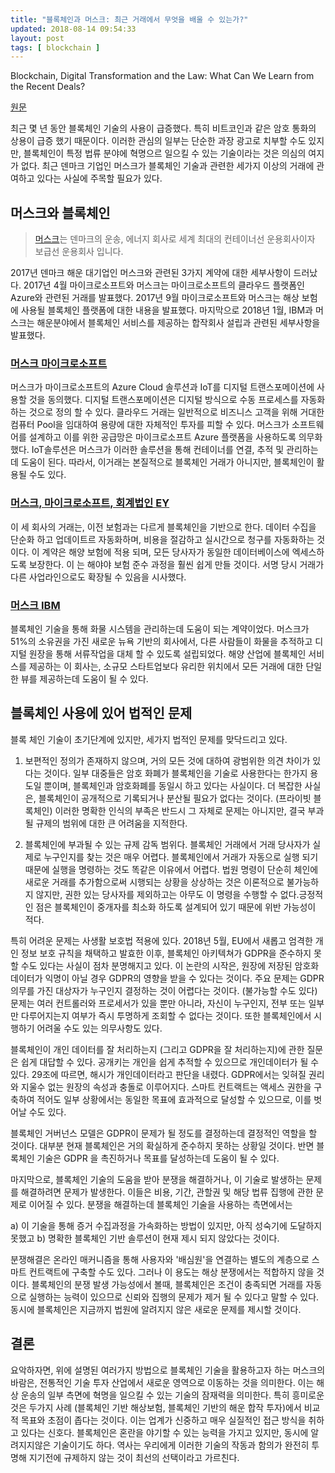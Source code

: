 ```yaml
---
title: "블록체인과 머스크: 최근 거래에서 무엇을 배울 수 있는가?"
updated: 2018-08-14 09:54:33
layout: post
tags: [ blockchain ]
---
```

Blockchain, Digital Transformation and the Law:
What Can We Learn from the Recent Deals?

[원문](https://papers.ssrn.com/sol3/papers.cfm?abstract_id=3198666)

최근 몇 년 동안 블록체인 기술의 사용이 급증했다. 특히 비트코인과 같은 암호 통화의 상용이 급증 했기 때문이다. 이러한 관심의 일부는 단순한 과장 광고로 치부할 수도 있지만, 블록체인이 특정 법류 분야에 혁명으르 일으킬 수 있는 기술이라는 것은 의심의 여지가 없다. 최근 덴마크 기업인 머스크가 블록체인 기술과 관련한 세가지 이상의 거래에 관여하고 있다는 사실에 주목할 필요가 있다. 

## 머스크와 블록체인 

> [머스크](https://ko.wikipedia.org/wiki/A.P._%EB%AA%B0%EB%9F%AC-%EB%A8%B8%EC%8A%A4%ED%81%AC_%EA%B7%B8%EB%A3%B9)는 덴마크의 운송, 에너지 회사로 세계 최대의 컨테이너선 운용회사이자 보급선 운용회사 입니다.

2017년 덴마크 해운 대기업인 머스크와 관련된 3가지 계약에 대한 세부사항이 드러났다. 2017년 4월 마이크로소프트와 머스크는 마이크로소프트의 클라우드 플랫폼인 Azure와 관련된 거래를 발표했다. 2017년 9월 마이크로소프트와 머스크는 해상 보험에 사용될 블록체인 플랫폼에 대한 내용을 발표했다. 마지막으로 2018년 1월, IBM과 머스크는 해운분야에서 블록체인 서비스를 제공하는 합작회사 설립과 관련된 세부사항을 발표했다.

### [머스크 마이크로소프트](https://news.microsoft.com/2017/04/26/maersk-goes-big-digital-transformation-microsoft/)

머스크가 마이크로소프트의 Azure Cloud 솔루션과 IoT를 디지털 트랜스포메이션에 사용할 것을 동의했다. 디지털 트랜스포메이션은 디지털 방식으로 수동 프로세스를 자동화 하는 것으로 정의 할 수 있다. 클라우드 거래는 일반적으로 비즈니스 고객을 위해 거대한 컴퓨터 Pool을 임대하여 용량에 대한 자체적인 투자를 피할 수 있다. 머스크가 소프트웨어를 설계하고 이를 위한 공급망은 마이크로소프트 Azure 플랫폼을 사용하도록 의무화했다. IoT솔루션은 머스크가 이러한 솔루션을 통해 컨테이너를 연결, 추적 및 관리하는데 도움이 된다. 따라서, 이거래는 본질적으로 블록체인 거래가 아니지만, 블록체인이 활용될 수도 있다.

### [머스크, 마이크로소프트, 회계법인 EY](https://www.ey.com/gl/en/newsroom/news-releases/news-ey-worlds-first-blockchain-platform-for-marine-insurance-now-in-commercial-use)

이 세 회사의 거래는, 이전 보험과는 다르게 블록체인을 기반으로 한다. 데이터 수집을 단순화 하고 업데이트르 자동화하며, 비용을 절감하고 실시간으로 청구를 자동화하는 것이다. 이 계약은 해양 보험에 적용 되며, 모든 당사자가 동일한 데이터베이스에 엑세스하도록 보장한다. 이 는 해야야 보험 준수 과정을 훨씬 쉽게 만들 것이다. 서명 당시 거래가 다른 사업라인으로도 확장될 수 있음을 시사했다.

### [머스크 IBM](https://www.ibm.com/blogs/blockchain/2018/01/digitizing-global-trade-maersk-ibm/)

블록체인 기술을 통해 화물 시스템을 관리하는데 도움이 되는 계약이었다. 머스크가 51%의 소유권을 가진 새로운 뉴욕 기반의 회사에서, 다른 사람들이 화물을 추적하고 디지털 원장을 통해 서류작업을 대체 할 수 있도록 설립되었다. 해양 산업에 블록체인 서비스를 제공하는 이 회사는, 소규모 스타트업보다 유리한 위치에서 모든 거래에 대한 단일한 뷰를 제공하는데 도움이 될 수 있다.

## 블록체인 사용에 있어 법적인 문제 

블록 체인 기술이 초기단계에 있지만, 세가지 법적인 문제를 맞닥드리고 있다.

1. 보편적인 정의가 존재하지 않으며, 거의 모든 것에 대하여 광범위한 의견 차이가 있다는 것이다. 일부 대중들은 암호 화폐가 블록체인을 기술로 사용한다는 한가지 용도일 뿐이며, 블록체인과 암호화폐를 동일시 하고 있다는 사실이다. 더 복잡한 사실은, 블록체인이 공개적으로 기록되거나 분산될 필요가 없다는 것이다. (프라이빗 블록체인) 이러한 명확한 인식의 부족은 반드시 그 자체로 문제는 아니지만, 결국 부과될 규제의 범위에 대한 큰 어려움을 지적한다.

2. 블록체인에 부과될 수 있는 규제 감독 범위다. 블록체인 거래에서 거래 당사자가 실제로 누구인지를 찾는 것은 매우 어렵다. 블록체인에서 거래가 자동으로 실행 되기 때문에 실행을 명령하는 것도 똑같은 이유에서 어렵다. 법원 명령이 단순히 체인에 새로운 거래를 추가함으로써 시행되는 상황을 상상하는 것은 이론적으로 불가능하지 않지만, 권한 있는 당사자를 제외하고는 아무도 이 명령을 수행할 수 없다.긍정적인 점은 블록체인이 중개자를 최소화 하도록 설계되어 있기 때문에 위반 가능성이 적다.

특히 어려운 문제는 사생활 보호법 적용에 있다. 2018년 5월, EU에서 새롭고 엄격한 개인 정보 보호 규칙을 채택하고 발효한 이후, 블록체인 아키텍쳐가 GDPR을 준수하지 못할 수도 있다는 사실이 점차 분명해지고 있다. 이 논란의 시작은, 원장에 저장된 암호화 데이터가 익명이 아닐 경우 GDPR의 영향을 받을 수 있다는 것이다. 주요 문제는 GDPR 의무를 가진 대상자가 누구인지 결정하는 것이 어렵다는 것이다. (불가능할 수도 있다) 문제는 여러 컨트롤러와 프로세서가 있을 뿐만 아니라, 자신이 누구인지, 전부 또는 일부만 다루어지는지 여부가 즉시 투명하게 조회할 수 없다는 것이다. 또한 블록체인에서 시행하기 어려울 수도 있는 의무사항도 있다.

블록체인이 개인 데이터를 잘 처리하는지 (그리고 GDPR을 잘 처리하는지)에 관한 질문은 쉽게 대답할 수 있다. 공개키는 개인을 쉽게 추적할 수 있으므로 개인데이터가 될 수 있다. 29조에 따르면, 해시가 개인데이터라고 판단을 내렸다. GDPR에서는 잊혀질 권리와 지울수 없는 원장의 속성과 충돌로 이루어지다. 스마트 컨트랙트는 액세스 권한을 구축하여 적어도 일부 상황에서는 동일한 목표에 효과적으로 달성할 수 있으므로, 이를 벗어날 수도 있다.

블록체인 거버넌스 모델은 GDPR이 문제가 될 정도를 결정하는데 결정적인 역할을 할 것이다. 대부분 현재 블록체인은 거의 확실하게 준수하지 못하는 상황일 것이다. 반면 블록체인 기술은 GDPR 을 촉진하거나 목표를 달성하는데 도움이 될 수 있다. 

마지막으로, 블록체인 기술의 도움을 받아 분쟁을 해결하거나, 이 기술로 발생하는 문제를 해결하려면 문제가 발생한다. 이들은 비용, 기간, 관할권 및 해당 법류 집행에 관한 문제로 이어질 수 있다. 분쟁을 해결하는데 블록체인 기술을 사용하는 측면에서는 

a) 이 기술을 통해 증거 수집과정을 가속화하는 방법이 있지만, 아직 성숙기에 도달하지 못했고
b) 명확한 블록체인 기반 솔루션이 현재 제시 되지 않았다는 것이다.

분쟁해결은 온라인 매커니즘을 통해 사용자와 '배심원'을 연결하는 별도의 계층으로 스마트 컨트랙트에 구축할 수도 있다. 그러나 이 용도는 해상 분쟁에서는 적합하지 않을 것이다. 블록체인의 분쟁 발생 가능성에서 볼때, 블록체인은 조건이 충족되면 거래를 자동으로 실행하는 능력이 있으므로 신뢰와 집행의 문제가 제거 될 수 있다고 말할 수 있다. 동시에 블록체인은 지금까지 법원에 알려지지 않은 새로운 문제를 제시할 것이다.

## 결론

요악하자면, 위에 설명된 여러가지 방법으로 블록체인 기술을 활용하고자 하는 머스크의 바람은, 전통적인 기술 투자 산업에서 새로운 영역으로 이동하는 것을 의미한다. 이는 해상 운송의 일부 측면에 혁명을 일으킬 수 있는 기술의 잠재력을 의미한다. 특히 흥미로운 것은 두가지 사례 (블록체인 기반 해상보험, 블록체인 기반의 해운 합작 투자)에서 비교적 목표와 초점이 좁다는 것이다. 이는 업계가 신중하고 매우 실질적인 접근 방식을 취하고 있다는 신호다. 블록체인은 혼란을 야기할 수 있는 능력을 가지고 있지만, 동시에 알려지지않은 기술이기도 하다. 역사는 우리에게 이러한 기술의 작동과 함의가 완전히 투명해 지기전에 규제하지 않는 것이 최선의 선택이라고 가르친다.